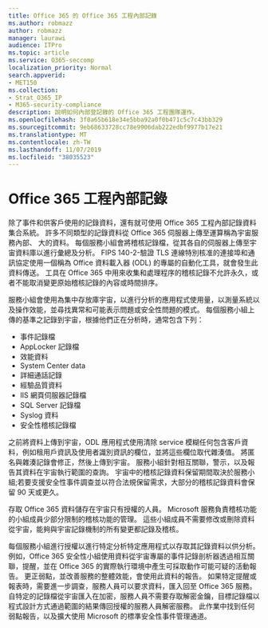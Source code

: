 ```yaml
---
title: Office 365 的 Office 365 工程內部記錄
ms.author: robmazz
author: robmazz
manager: laurawi
audience: ITPro
ms.topic: article
ms.service: O365-seccomp
localization_priority: Normal
search.appverid:
- MET150
ms.collection:
- Strat_O365_IP
- M365-security-compliance
description: 說明如何內部登記錄的 Office 365 工程團隊運作。
ms.openlocfilehash: 3f0a65b618e34e5bba92a0f0b471c5c7c43bb329
ms.sourcegitcommit: 9eb68633728cc78e9906dab222edbf9977b17e21
ms.translationtype: MT
ms.contentlocale: zh-TW
ms.lasthandoff: 11/07/2019
ms.locfileid: "38035523"
---
```

# <a name="internal-logging-for-office-365-engineering"></a>Office 365 工程內部記錄

除了事件和供客戶使用的記錄資料，還有就可使用 Office 365 工程內部記錄資料集合系統。 許多不同類型的記錄資料從 Office 365 伺服器上傳至運算稱為宇宙服務內部、 大的資料。 每個服務小組會將稽核記錄檔，從其各自的伺服器上傳至宇宙資料庫以進行彙總及分析。 FIPS 140-2-驗證 TLS 連線特別核准的連接埠和通訊協定使用一個稱為 Office 資料載入器 (ODL) 的專屬的自動化工具，就會發生此資料傳送。 工具在 Office 365 中用來收集和處理程序的稽核記錄不允許永久，或者不能取消變更原始稽核記錄的內容或時間排序。

服務小組會使用為集中存放庫宇宙，以進行分析的應用程式使用量，以測量系統以及操作效能，並尋找異常和可能表示問題或安全性問題的模式。 每個服務小組上傳的基準之記錄到宇宙，根據他們正在分析時，通常包含下列：

- 事件記錄檔
- AppLocker 記錄檔
- 效能資料
- System Center data
- 詳細通話記錄
- 經驗品質資料
- IIS 網頁伺服器記錄檔
- SQL Server 記錄檔
- Syslog 資料
- 安全性稽核記錄檔

之前將資料上傳到宇宙，ODL 應用程式使用清除 service 模糊任何包含客戶資料，例如租用戶資訊及使用者識別資訊的欄位，並將這些欄位取代雜湊值。 將匿名與雜湊記錄會修正，然後上傳到宇宙。 服務小組針對相互關聯，警示，以及報告其資料在宇宙執行範圍的查詢。 宇宙中的稽核記錄資料保留期間取決於服務小組;若要支援安全性事件調查並以符合法規保留需求，大部分的稽核記錄資料會保留 90 天或更久。

存取 Office 365 資料儲存在宇宙只有授權的人員。 Microsoft 服務負責稽核功能的小組成員少部分限制的稽核功能的管理。 這些小組成員不需要修改或刪除資料從宇宙，能夠與宇宙記錄機制的所有變更都記錄及稽核。

每個服務小組進行授權以進行特定分析特定應用程式以存取其記錄資料以供分析。 例如，Office 365 安全性小組使用資料從宇宙專屬的事件記錄剖析器透過相互關聯，提醒，並在 Office 365 的實際執行環境中產生可採取動作可能可疑的活動報告。 更正弱點，並改善服務的整體效能，會使用此資料的報告。 如果特定提醒或報表時，需要進一步調查，服務人員可以要求資料，匯入回至 Office 365 服務。 自特定的記錄檔從宇宙匯入在加密，服務人員不需要存取解密金鑰，目標記錄檔以程式設計方式通過範圍的結果傳回授權的服務人員解密服務。 此作業中找到任何弱點報告，以及擴大使用 Microsoft 的標準安全性事件管理通道。
